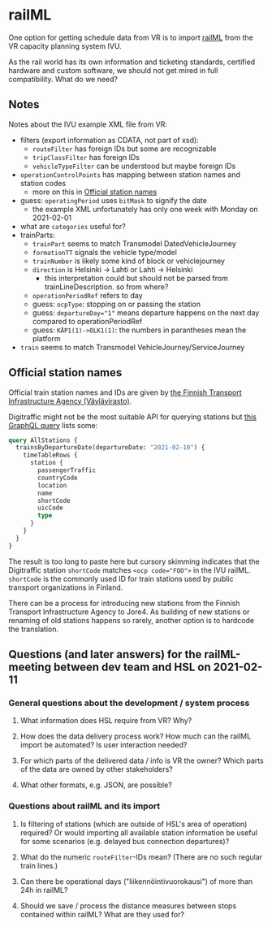 # railML

One option for getting schedule data from VR is to import [railML](https://www.railml.org/) from the VR capacity planning system IVU.

As the rail world has its own information and ticketing standards, certified hardware and custom software, we should not get mired in full compatibility.
What do we need?

## Notes

Notes about the IVU example XML file from VR:
- filters (export information as CDATA, not part of xsd):
  - `routeFilter` has foreign IDs but some are recognizable
  - `tripClassFilter` has foreign IDs
  - `vehicleTypeFilter` can be understood but maybe foreign IDs
- `operationControlPoints` has mapping between station names and station codes
  - more on this in [Official station names](#official-station-names)
- guess: `operatingPeriod` uses `bitMask` to signify the date
  - the example XML unfortunately has only one week with Monday on 2021-02-01
- what are `categories` useful for?
- trainParts:
  - `trainPart` seems to match Transmodel DatedVehicleJourney
  - `formationTT` signals the vehicle type/model
  - `trainNumber` is likely some kind of block or vehiclejourney
  - `direction` is Helsinki -> Lahti or Lahti -> Helsinki
    - this interpretation could but should not be parsed from trainLineDescription. so from where?
  - `operationPeriodRef` refers to day
  - guess: `ocpType`: stopping on or passing the station
  - guess: `departureDay="1"` means departure happens on the next day compared to operationPeriodRef
  - guess: `KÄP1(1)->OLK1(1)`: the numbers in parantheses mean the platform
- `train` seems to match Transmodel VehicleJourney/ServiceJourney

## Official station names

Official train station names and IDs are given by [the Finnish Transport Infrastructure Agency (Väylävirasto)](https://julkaisut.vayla.fi/pdf12/vj_2019-25_luettelo_rautatieliikennepaikoista_web.pdf).

Digitraffic might not be the most suitable API for querying stations but [this GraphQL query](https://rata.digitraffic.fi/api/v2/graphql/graphiql?query=query%20AllStations%20%7B%0A%20%20trainsByDepartureDate(departureDate%3A%20%222021-02-10%22)%20%7B%0A%20%20%20%20timeTableRows%20%7B%0A%20%20%20%20%20%20station%20%7B%0A%20%20%20%20%20%20%20%20passengerTraffic%0A%20%20%20%20%20%20%20%20countryCode%0A%20%20%20%20%20%20%20%20location%0A%20%20%20%20%20%20%20%20name%0A%20%20%20%20%20%20%20%20shortCode%0A%20%20%20%20%20%20%20%20uicCode%0A%20%20%20%20%20%20%20%20type%0A%20%20%20%20%20%20%7D%0A%20%20%20%20%7D%0A%20%20%7D%0A%7D%0A&operationName=AllStations) lists some:
```graphql
query AllStations {
  trainsByDepartureDate(departureDate: "2021-02-10") {
    timeTableRows {
      station {
        passengerTraffic
        countryCode
        location
        name
        shortCode
        uicCode
        type
      }
    }
  }
}
```

The result is too long to paste here but cursory skimming indicates that the Digitraffic station `shortCode` matches `<ocp code="FOO">` in the IVU railML.
`shortCode` is the commonly used ID for train stations used by public transport organizations in Finland.

There can be a process for introducing new stations from the Finnish Transport Infrastructure Agency to Jore4.
As building of new stations or renaming of old stations happens so rarely, another option is to hardcode the translation.

## Questions (and later answers) for the railML-meeting between dev team and HSL on 2021-02-11

### General questions about the development / system process

1. What information does HSL require from VR? Why?

2. How does the data delivery process work? How much can the railML import be automated? Is user interaction needed?

3. For which parts of the delivered data / info is VR the owner? Which parts of the data are owned by other stakeholders?

4. What other formats, e.g. JSON, are possible?

### Questions about railML and its import

1. Is filtering of stations (which are outside of HSL's area of operation) required?
Or would importing all available station information be useful for some scenarios (e.g. delayed bus connection departures)?

2. What do the numeric `routeFilter`-IDs mean? (There are no such regular train lines.)

3. Can there be operational days ("liikennöintivuorokausi") of more than 24h in railML?

4. Should we save / process the distance measures between stops contained within railML? What are they used for?
